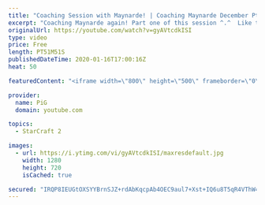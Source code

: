 ```yaml
---
title: "Coaching Session with Maynarde! | Coaching Maynarde December Pt1"
excerpt: "Coaching Maynarde again! Part one of this session ^.^  Like the content? Then consider to leave a thumbs up and subscribe! ;) If you wish to support me please consider doing so through my patreon: https://www.patreon.com/PiGSC2 Videos don’t appear in your feed and you want to get notified about new uploads?"
originalUrl: https://youtube.com/watch?v=gyAVtcdkISI
type: video
price: Free
length: PT51M51S
publishedDateTime: 2020-01-16T17:00:16Z
heat: 50

featuredContent: "<iframe width=\"800\" height=\"500\" frameborder=\"0\" src=\"https://www.youtube.com/embed/gyAVtcdkISI\" allow=\"accelerometer; autoplay; encrypted-media; gyroscope; picture-in-picture\" allowfullscreen></iframe>"

provider:
  name: PiG
  domain: youtube.com

topics:
  - StarCraft 2

images:
  - url: https://i.ytimg.com/vi/gyAVtcdkISI/maxresdefault.jpg
    width: 1280
    height: 720
    isCached: true

secured: "IRQP8IEUGtOXSYYBrnSJZ+rdAbKqcpAb4OEC9aul7+Xst+IQ6u8T5qR4VThW4QWXGHBNbABKDZ8uxiBWI++k/k4ftzifCB8sUlLzSArTu1t4rVyShy6Lb7Mf060/7193XtdYKibI2+6neTM3oD5rnhmJGoLc+bkAEX2siEYhed7bvMxxWSOeX96jFmcp0MQLP8DcKOpGKnoGGPCCX0LXuJhw/0SSA0/cSvY0utyo3oe+isCDaA7CZZy5LhHtKVMRmdEjOURVQWtOaaJcvLpiDHAbVv+9GS7h1xYi/L+qDlc46KCIHySOJHO4PH+SPlMPoB1vV5WTAN0HTbHjkcpWdDteMwSTWzKIMfCC8COO3QQbv9R8KRbPxarcndJMXurg2IIvszMaQeKMIhXjgXgH5jRv99r2ANZQY9/8zJni8q8=;NBRRd6rXfhakX3aEnAP2og=="
---
```


